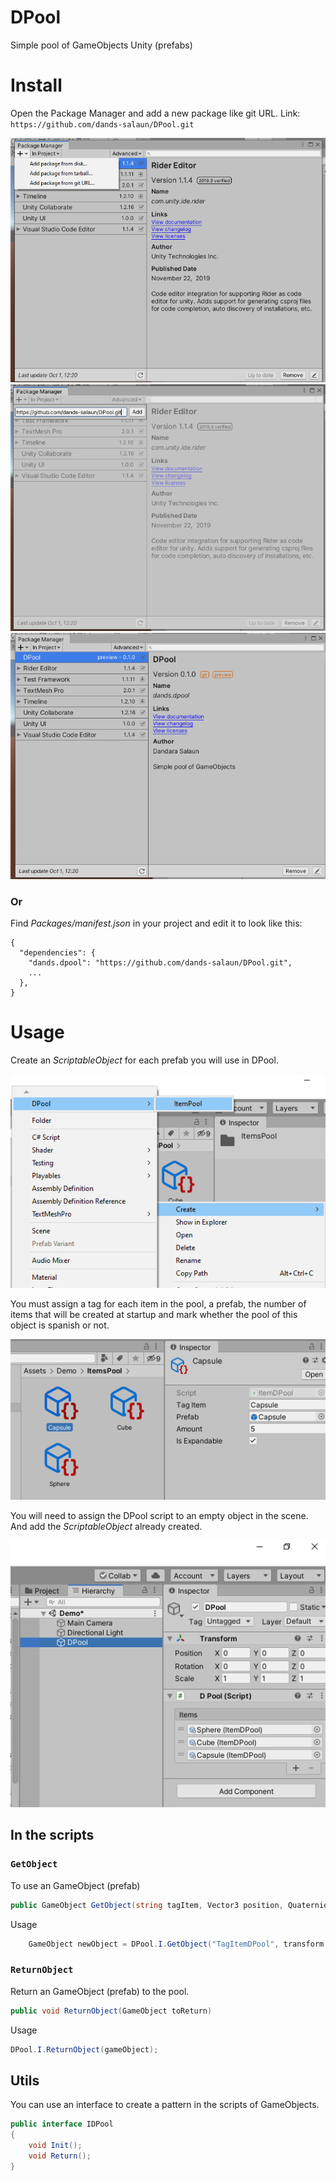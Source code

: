 # DPool
 Simple pool of GameObjects Unity (prefabs)

# Install

Open the Package Manager and add a new package like git URL.
Link: ```https://github.com/dands-salaun/DPool.git```

![Install-1](https://github.com/dands-salaun/DPool/blob/main/Documentation/Install%20-%201.png)
![Install-2](https://github.com/dands-salaun/DPool/blob/main/Documentation/Instal%20-%202.png)
![Install-3](https://github.com/dands-salaun/DPool/blob/main/Documentation/Install%20-%203.png)

### Or
Find *Packages/manifest.json* in your project and edit it to look like this:
```
{
  "dependencies": {
    "dands.dpool": "https://github.com/dands-salaun/DPool.git",
    ...
  },
}
```

# Usage
Create an *ScriptableObject* for each prefab you will use in DPool.

![Usage-1](https://github.com/dands-salaun/DPool/blob/main/Documentation/Usage%20-%201.png)

You must assign a tag for each item in the pool, a prefab, the number of items that will be created at startup and mark whether the pool of this object is spanish or not.

![Usage-2](https://github.com/dands-salaun/DPool/blob/main/Documentation/Usage%20-%202.png)

You will need to assign the DPool script to an empty object in the scene. And add the *ScriptableObject* already created.

![Usage-3](https://github.com/dands-salaun/DPool/blob/main/Documentation/Usage%20-%203.png)

## In the scripts

### ```GetObject``` 
To use an GameObject (prefab)
```csharp
public GameObject GetObject(string tagItem, Vector3 position, Quaternion rotation , bool active = true)
```
Usage
```csharp
    GameObject newObject = DPool.I.GetObject("TagItemDPool", transform.position.position, Quaternion.identity);
```

### ```ReturnObject``` 
Return an GameObject (prefab) to the pool.
```csharp
public void ReturnObject(GameObject toReturn)
```
Usage
```csharp
DPool.I.ReturnObject(gameObject);
```

## Utils

You can use an interface to create a pattern in the scripts of GameObjects.

```csharp
public interface IDPool
{
    void Init();
    void Return();
}   
```
